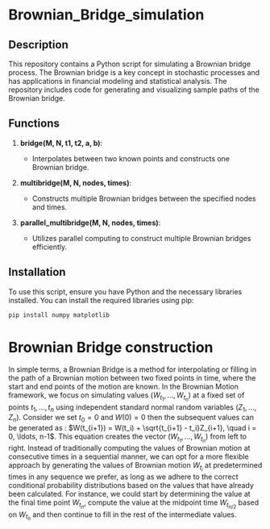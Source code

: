 # Brownian_Bridge_simulation

## Description

This repository contains a Python script for simulating a Brownian bridge process. The Brownian bridge is a key concept in stochastic processes and has applications in financial modeling and statistical analysis. The repository includes code for generating and visualizing sample paths of the Brownian bridge.

## Functions

1. **bridge(M, N, t1, t2, a, b)**:
    - Interpolates between two known points and constructs one Brownian bridge.

2. **multibridge(M, N, nodes, times)**:
    - Constructs multiple Brownian bridges between the specified nodes and times.

3. **parallel_multibridge(M, N, nodes, times)**:
    - Utilizes parallel computing to construct multiple Brownian bridges efficiently.

## Installation

To use this script, ensure you have Python and the necessary libraries installed. You can install the required libraries using pip:

```bash
pip install numpy matplotlib
```

# Brownian Bridge construction 
In simple terms, a Brownian Bridge is a method for interpolating or filling in the path of a Brownian motion between two fixed points in time, where the start and end points of the motion are known. In the Brownian Motion framework, we focus on simulating values $(W_{t_{1}}, \ldots, W_{t_{n}})$ at a fixed set of points $t_1, ..., t_n$ using independent standard normal random variables $(Z_1, \ldots, Z_n)$. Consider we set $t_0 = 0$ and $W(0)=0$ then the subsequent values can be generated as :
    $W(t_{i+1}) = W(t_i) + \sqrt{t_{i+1} - t_i}Z_{i+1}, \quad i = 0, \ldots, n-1$.
This equation creates the vector $(W_{t_{1}}, \ldots, W_{t_{n}})$ from left to right. Instead of traditionally computing the values of Brownian motion at consecutive times in a sequential manner, we can opt for a more flexible approach by generating the values of Brownian motion $W_{t_{i}}$ at predetermined times in any sequence we prefer, as long as we adhere to the correct conditional probability distributions based on the values that have already been calculated. For instance, we could start by determining the value at the final time point $W_{t_{n}}$, compute the value at the midpoint time $W_{t_{n/2}}$ based on $W_{t_{n}}$ and then continue to fill in the rest of the intermediate values. 

